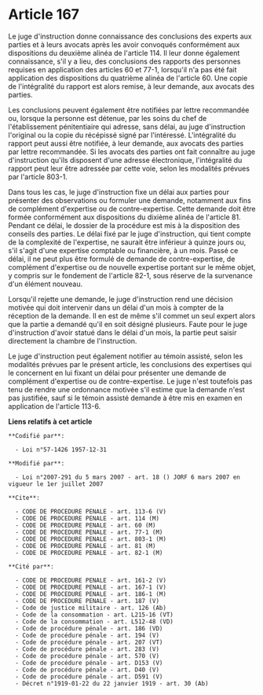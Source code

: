 # Article 167

Le juge d'instruction donne connaissance des conclusions des experts aux parties et à leurs avocats après les avoir convoqués
conformément aux dispositions du deuxième alinéa de l'article 114. Il leur donne également connaissance, s'il y a lieu, des
conclusions des rapports des personnes requises en application des articles 60 et 77-1, lorsqu'il n'a pas été fait
application des dispositions du quatrième alinéa de l'article 60. Une copie de l'intégralité du rapport est alors remise, à
leur demande, aux avocats des parties.

Les conclusions peuvent également être notifiées par lettre recommandée ou, lorsque la personne est détenue, par les soins du
chef de l'établissement pénitentiaire qui adresse, sans délai, au juge d'instruction l'original ou la copie du récépissé
signé par l'intéressé. L'intégralité du rapport peut aussi être notifiée, à leur demande, aux avocats des parties par lettre
recommandée. Si les avocats des parties ont fait connaître au juge d'instruction qu'ils disposent d'une adresse électronique,
l'intégralité du rapport peut leur être adressée par cette voie, selon les modalités prévues par l'article 803-1.

Dans tous les cas, le juge d'instruction fixe un délai aux parties pour présenter des observations ou formuler une demande,
notamment aux fins de complément d'expertise ou de contre-expertise. Cette demande doit être formée conformément aux
dispositions du dixième alinéa de l'article 81. Pendant ce délai, le dossier de la procédure est mis à la disposition des
conseils des parties. Le délai fixé par le juge d'instruction, qui tient compte de la complexité de l'expertise, ne saurait
être inférieur à quinze jours ou, s'il s'agit d'une expertise comptable ou financière, à un mois. Passé ce délai, il ne peut
plus être formulé de demande de contre-expertise, de complément d'expertise ou de nouvelle expertise portant sur le même
objet, y compris sur le fondement de l'article 82-1, sous réserve de la survenance d'un élément nouveau.

Lorsqu'il rejette une demande, le juge d'instruction rend une décision motivée qui doit intervenir dans un délai d'un mois à
compter de la réception de la demande. Il en est de même s'il commet un seul expert alors que la partie a demandé qu'il en
soit désigné plusieurs. Faute pour le juge d'instruction d'avoir statué dans le délai d'un mois, la partie peut saisir
directement la chambre de l'instruction.

Le juge d'instruction peut également notifier au témoin assisté, selon les modalités prévues par le présent article, les
conclusions des expertises qui le concernent en lui fixant un délai pour présenter une demande de complément d'expertise ou
de contre-expertise. Le juge n'est toutefois pas tenu de rendre une ordonnance motivée s'il estime que la demande n'est pas
justifiée, sauf si le témoin assisté demande à être mis en examen en application de l'article 113-6.

**Liens relatifs à cet article**

	**Codifié par**:

	  - Loi n°57-1426 1957-12-31

	**Modifié par**:

	  - Loi n°2007-291 du 5 mars 2007 - art. 18 () JORF 6 mars 2007 en vigueur le 1er juillet 2007

	**Cite**:

	  - CODE DE PROCEDURE PENALE - art. 113-6 (V)
	  - CODE DE PROCEDURE PENALE - art. 114 (M)
	  - CODE DE PROCEDURE PENALE - art. 60 (M)
	  - CODE DE PROCEDURE PENALE - art. 77-1 (M)
	  - CODE DE PROCEDURE PENALE - art. 803-1 (M)
	  - CODE DE PROCEDURE PENALE - art. 81 (M)
	  - CODE DE PROCEDURE PENALE - art. 82-1 (M)

	**Cité par**:

	  - CODE DE PROCEDURE PENALE - art. 161-2 (V)
	  - CODE DE PROCEDURE PENALE - art. 167-1 (V)
	  - CODE DE PROCEDURE PENALE - art. 186-1 (M)
	  - CODE DE PROCEDURE PENALE - art. 187 (V)
	  - Code de justice militaire - art. 126 (Ab)
	  - Code de la consommation - art. L215-16 (VT)
	  - Code de la consommation - art. L512-48 (VD)
	  - Code de procédure pénale - art. 186 (VD)
	  - Code de procédure pénale - art. 194 (V)
	  - Code de procédure pénale - art. 207 (VT)
	  - Code de procédure pénale - art. 283 (V)
	  - Code de procédure pénale - art. 570 (V)
	  - Code de procédure pénale - art. D153 (V)
	  - Code de procédure pénale - art. D40 (V)
	  - Code de procédure pénale - art. D591 (V)
	  - Décret n°1919-01-22 du 22 janvier 1919 - art. 30 (Ab)
